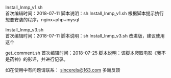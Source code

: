 Install_lnmp_v1.sh   
  首次编辑时间：2018-07-11 
  脚本说明：sh Install_lnmp_v1.sh  根据脚本提示执行想要安装的程序，nginx+php+mysql 
  
Install_lnmp_v3.sh   
  首次编辑时间：2018-07-11 
  脚本说明：sh Install_lnmp_v3.sh  改进版，建议使用这个 
  
get_comment.sh 
  首次编辑时间：2018-07-25
  脚本说明：该脚本爬取电影《我不是药神》的影评，并进行记录。
  
如在使用中有问题请联系： sincerels@163.com  多谢反馈
